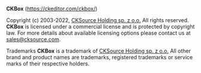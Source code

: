 **CKBox** (https://ckeditor.com/ckbox/)

Copyright (c) 2003-2022, [CKSource Holding sp. z o.o.](https://cksource.com/) All rights reserved.
**CKBox** is licensed under a commercial license and is protected by copyright law. For more details about available licensing options please contact us at [sales@cksource.com](mailto:sales@cksource.com).

Trademarks
**CKBox** is a trademark of [CKSource Holding sp. z o.o.](https://cksource.com/) All other brand and product names are trademarks, registered trademarks or service marks of their respective holders.
